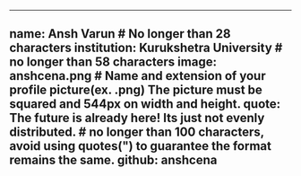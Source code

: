 ---
name: Ansh Varun # No longer than 28 characters
institution: Kurukshetra University # no longer than 58 characters
image: anshcena.png # Name and extension of your profile picture(ex. <YOUR-USERNAME>.png) The picture must be squared and 544px on width and height.
quote: The future is already here! Its just not evenly distributed. # no longer than 100 characters, avoid using quotes(") to guarantee the format remains the same.
github: anshcena
------
